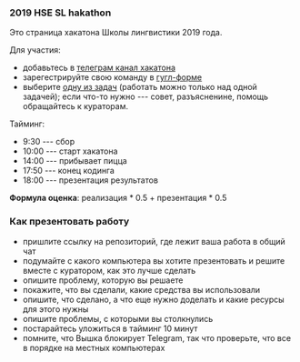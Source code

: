 ### 2019 HSE SL hakathon

Это страница хакатона Школы лингвистики 2019 года.

Для участия:

* добавьтесь в [телеграм канал хакатона](https://t.me/joinchat/GEOcGBIaKRY3WdzP5Kvijg)
* зарегестрируйте свою команду в [гугл-форме](https://docs.google.com/forms/d/e/1FAIpQLSdbqTDJMPDWxb56DdIzyDzw1jyo99nF6IuWTtQRsN7LwCNezg/viewform)
* выберите [одну из задач](https://github.com/agricolamz/2019_SL_hakathon/issues) (работать можно только над одной задачей); если что-то нужно --- совет, разъясненине, помощь обращайтесь к кураторам.

Тайминг:
  
* 9:30 --- сбор
* 10:00 --- старт хакатона
* 14:00 --- прибывает пицца
* 17:50 --- конец кодинга
* 18:00 --- презентация результатов

**Формула оценка**: реализация * 0.5 + презентация * 0.5

### Как презентовать работу

* пришлите ссылку на репозиторий, где лежит ваша работа в общий чат
* подумайте с какого компьютера вы хотите презентовать и решите вместе с куратором, как это лучше сделать
* опишите проблему, которую вы решаете
* покажите, что вы сделали, какие средства вы использовали
* опишите, что сделано, а что еще нужно доделать и какие ресурсы для этого нужны
* опишите проблемы, с которыми вы столкнулись
* постарайтесь уложиться в тайминг 10 минут
* помните, что Вышка блокирует Telegram, так что проверьте, что все в порядке на местных компьютерах
